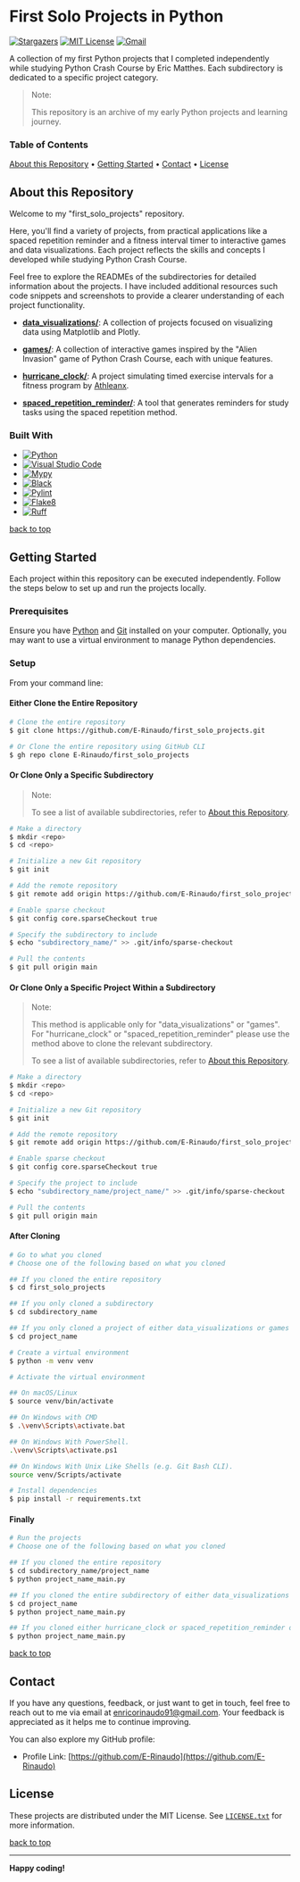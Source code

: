 # First Solo Projects in Python

[![Stargazers][stars-shield]][stars-url]
[![MIT License][license-shield]][license-url]
[![Gmail][Gmail-shield]][Gmail-url]

A collection of my first Python projects that I completed independently while studying Python Crash Course by Eric Matthes.
Each subdirectory is dedicated to a specific project category.

> Note:
> 
> This repository is an archive of my early Python projects and learning journey.  

<!-- markdownlint-disable MD001 -->
### Table of Contents

[About this Repository](#about-this-repository) •
[Getting Started](#getting-started) •
[Contact](#contact) •
[License](#license)
<!-- markdownlint-enable MD001 -->

## About this Repository

Welcome to my "first_solo_projects" repository.

Here, you'll find a variety of projects, from practical applications like a spaced repetition reminder and a fitness interval timer to interactive games and data visualizations. Each project reflects the skills and concepts I developed while studying Python Crash Course.

Feel free to explore the READMEs of the subdirectories for detailed information about the projects. I have included additional resources such code snippets and screenshots to provide a clearer understanding of each project functionality.

+ **[data_visualizations/][Data-Visualizations-url]**:
A collection of projects focused on visualizing data using Matplotlib and Plotly.

+ **[games/][Games-url]**:
A collection of interactive games inspired by the "Alien Invasion" game of Python Crash Course, each with unique features.

+ **[hurricane_clock/][Hurricane-Clock-url]**:
A project simulating timed exercise intervals for a fitness program by [Athleanx][Athleanx-url].

+ **[spaced_repetition_reminder/][Spaced-Repetition-Reminder-url]**:
A tool that generates reminders for study tasks using the spaced repetition method.

### Built With

+ [![Python][Python-badge]][Python-url]
+ [![Visual Studio Code][VSCode-badge]][VSCode-url]
+ [![Mypy][Mypy-badge]][Mypy-url]
+ [![Black][Black-badge]][Black-url]
+ [![Pylint][Pylint-badge]][Pylint-url]
+ [![Flake8][Flake8-badge]][Flake8-url]
+ [![Ruff][Ruff-badge]][Ruff-url]
  
[back to top](#first-solo-projects-in-python)

## Getting Started

Each project within this repository can be executed independently.
Follow the steps below to set up and run the projects locally.

### Prerequisites

Ensure you have [Python][Python-download] and [Git][Git-download] installed on your computer.
Optionally, you may want to use a virtual environment to manage Python dependencies.

### Setup

From your command line:

#### Either Clone the Entire Repository

```bash
# Clone the entire repository
$ git clone https://github.com/E-Rinaudo/first_solo_projects.git

# Or Clone the entire repository using GitHub CLI
$ gh repo clone E-Rinaudo/first_solo_projects
```

#### Or Clone Only a Specific Subdirectory

> Note:
>
> To see a list of available subdirectories, refer to [About this Repository](#about-this-repository).

```bash
# Make a directory
$ mkdir <repo>
$ cd <repo>

# Initialize a new Git repository
$ git init

# Add the remote repository
$ git remote add origin https://github.com/E-Rinaudo/first_solo_projects.git

# Enable sparse checkout
$ git config core.sparseCheckout true

# Specify the subdirectory to include
$ echo "subdirectory_name/" >> .git/info/sparse-checkout

# Pull the contents
$ git pull origin main
```

#### Or Clone Only a Specific Project Within a Subdirectory

> Note:
>
> This method is applicable only for "data_visualizations" or "games".
> For "hurricane_clock" or "spaced_repetition_reminder" please use the method above to clone the relevant subdirectory.
>
> To see a list of available subdirectories, refer to [About this Repository](#about-this-repository).

```bash
# Make a directory
$ mkdir <repo>
$ cd <repo>

# Initialize a new Git repository
$ git init

# Add the remote repository
$ git remote add origin https://github.com/E-Rinaudo/first_solo_projects.git

# Enable sparse checkout
$ git config core.sparseCheckout true

# Specify the project to include
$ echo "subdirectory_name/project_name/" >> .git/info/sparse-checkout

# Pull the contents
$ git pull origin main
```

#### After Cloning

```bash
# Go to what you cloned
# Choose one of the following based on what you cloned

## If you cloned the entire repository
$ cd first_solo_projects

## If you only cloned a subdirectory
$ cd subdirectory_name

## If you only cloned a project of either data_visualizations or games
$ cd project_name

# Create a virtual environment
$ python -m venv venv

# Activate the virtual environment

## On macOS/Linux
$ source venv/bin/activate

## On Windows with CMD
$ .\venv\Scripts\activate.bat

## On Windows With PowerShell.
.\venv\Scripts\activate.ps1

## On Windows With Unix Like Shells (e.g. Git Bash CLI).
source venv/Scripts/activate

# Install dependencies
$ pip install -r requirements.txt
```

#### Finally

```bash
# Run the projects
# Choose one of the following based on what you cloned

## If you cloned the entire repository
$ cd subdirectory_name/project_name
$ python project_name_main.py

## If you cloned the entire subdirectory of either data_visualizations or games
$ cd project_name
$ python project_name_main.py

## If you cloned either hurricane_clock or spaced_repetition_reminder or a project within either data_visualizations or games
$ python project_name_main.py
```

[back to top](#first-solo-projects-in-python)

## Contact

If you have any questions, feedback, or just want to get in touch, feel free to reach out to me via email at <enricorinaudo91@gmail.com>.
Your feedback is appreciated as it helps me to continue improving.

You can also explore my GitHub profile:

+ Profile Link: [https://github.com/E-Rinaudo](https://github.com/E-Rinaudo)

## License

These projects are distributed under the MIT License. See [`LICENSE.txt`][license-url] for more information.

[back to top](#first-solo-projects-in-python)

---

**Happy coding!**

<!-- SHIELDS -->
[stars-shield]: https://img.shields.io/github/stars/E-Rinaudo/first_solo_projects.svg?style=flat
[stars-url]: https://github.com/E-Rinaudo/first_solo_projects/stargazers
[license-shield]: https://img.shields.io/github/license/E-Rinaudo/first_solo_projects.svg?style=flat
[license-url]: https://github.com/E-Rinaudo/first_solo_projects/blob/main/LICENSE.txt
[Gmail-shield]: https://img.shields.io/badge/Gmail-D14836?style=flat&logo=gmail&logoColor=white
[Gmail-url]: mailto:enricorinaudo91@gmail.com

<!-- BADGES -->
[Python-badge]: https://img.shields.io/badge/python-3670A0?logo=python&logoColor=ffdd54&style=flat
[Python-url]: https://docs.python.org/3/
[VSCode-badge]: https://img.shields.io/badge/Visual%20Studio%20Code-007ACC?logo=visualstudiocode&logoColor=fff&style=flat
[VSCode-url]: https://code.visualstudio.com/docs
[Mypy-badge]: https://img.shields.io/badge/mypy-checked-blue?style=flat
[Mypy-url]: https://mypy.readthedocs.io/
[Black-badge]: https://img.shields.io/badge/code%20style-black-000000.svg
[Black-url]: https://black.readthedocs.io/en/stable/
[Pylint-badge]: https://img.shields.io/badge/linting-pylint-yellowgreen?style=flat
[Pylint-url]: https://pylint.readthedocs.io/
[Ruff-badge]: https://img.shields.io/endpoint?url=https://raw.githubusercontent.com/astral-sh/ruff/main/assets/badge/v2.json
[Ruff-url]: https://docs.astral.sh/ruff/tutorial/
[Flake8-badge]: https://img.shields.io/badge/linting-flake8-blue?style=flat
[Flake8-url]: https://flake8.pycqa.org/en/latest/

<!-- PROJECTS LINKS -->
[Data-Visualizations-url]: https://github.com/E-Rinaudo/first_solo_projects/tree/main/data_visualizations
[Games-url]: https://github.com/E-Rinaudo/first_solo_projects/tree/main/games
[Hurricane-Clock-url]: https://github.com/E-Rinaudo/first_solo_projects/tree/main/hurricane_clock
[Spaced-Repetition-Reminder-url]: https://github.com/E-Rinaudo/first_solo_projects/tree/main/spaced_repetition_reminder

<!-- MISCELLANEA -->
[Athleanx-url]: https://athleanx.com/

<!-- PREREQUISITES LINKS -->
[Python-download]: https://www.python.org/downloads/
[Git-download]: https://git-scm.com
